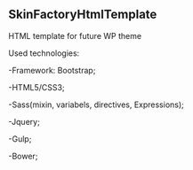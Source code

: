 ## <a name="SkinFactoryHtmlTemplate"></a>SkinFactoryHtmlTemplate

HTML template for future WP theme

Used technologies:

-Framework: Bootstrap;

-HTML5/CSS3;

-Sass(mixin, variabels, directives, Expressions);

-Jquery;

-Gulp;

-Bower;
